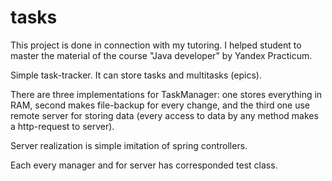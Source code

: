 # tasks

This project is done in connection with my tutoring. I helped student to master the material of the course "Java developer" by Yandex Practicum.

Simple task-tracker. It can store tasks and multitasks (epics).

There are three implementations for 
TaskManager: one stores everything in RAM, second makes file-backup for every change, and the third one use remote server
for storing data (every access to data by any method makes a http-request to server).

Server realization is simple imitation of spring controllers.

Each every manager and for server has corresponded test class.
